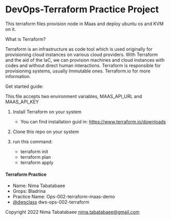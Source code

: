 # DevOps-Terraform Practice Project

This terraform files provision node in Maas and deploy ubuntu os and KVM on it.


What is Terraform?

Terraform is an infrastructure as code tool which is used originally for provisioning cloud instances on various cloud providers.
With Terraform and the aid of the IaC, we can provision machines and cloud instances with codes and without direct human interactions.
Terraform is responsible for provisioning systems, usually Immutable ones. Terraform.io for more information.

Get started guide:

This file accepts two environment variables, MAAS_API_URL and MAAS_API_KEY

1) Install Terraform on your system
    - You can find installation guid in: https://www.terraform.io/downloads

2) Clone this repo on your system

3) run this command:
    - terraform init
    - terraform plan
    - terraform apply



#### Terraform Practice
- Name: Nima Tabatabaee
- Grops: Bladrina
- Practice Name: Ops-002-terraform-maas-demo
- [@dwsclass](https://github.com/dwsclass) dws-ops-002-terraform


Copyright 2022 Nima Tabatabaee <nima.tabatabaee@gmail.com>


